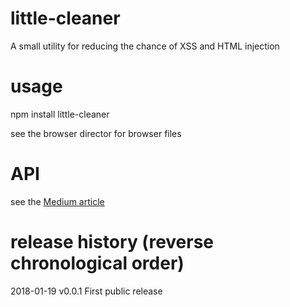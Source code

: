 # little-cleaner
A small utility for reducing the chance of XSS and HTML injection

# usage

npm install little-cleaner

see the browser director for browser files

# API

see the [Medium article](https://medium.com/@anywhichway/a-little-cleaner-preventing-html-javascript-injection-fb10ae748b9e)

# release history (reverse chronological order)

2018-01-19 v0.0.1 First public release

